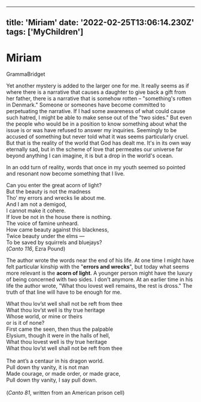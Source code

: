 
---
title: 'Miriam'
date: '2022-02-25T13:06:14.230Z'
tags: ['MyChildren']
---

<!-- Exported from TiddlyWiki at 19:18, 22nd October 2022 -->

# Miriam

GrammaBridget

Yet another mystery is added to the larger one for me. It really seems as if where there is a narrative that causes a daughter to give back a gift from her father, there is a narrative that is somehow rotten – "something's rotten in Denmark." Someone or someones have become committed to perpetuating the narrative. If I had some awareness of what could cause such hatred, I might be able to make sense out of the "two sides." But even the people who would be in a position to know something about what the issue is or was have refused to answer my inquiries. Seemingly to be accused of something but never told what it was seems particularly cruel. But that is the reality of the world that God has dealt me. It's in its own way eternally sad, but in the scheme of love that permeates our universe far beyond anything I can imagine, it is but a drop in the world's ocean.

In an odd turn of reality, words that once in my youth seemed so pointed and resonant now become something that I live.

Can you enter the great acorn of light?\
                  But the beauty is not the madness\
Tho’ my errors and wrecks lie about me.\
And I am not a demigod,\
I cannot make it cohere.\
If love be not in the house there is nothing.\
The voice of famine unheard.\
How came beauty against this blackness,\
Twice beauty under the elms —\
                   To be saved by squirrels and bluejays?\
(*Canto 116*, Ezra Pound)

The author wrote the words near the end of his life. At one time I might have felt particular kinship with the "**errors and wrecks**", but today what seems more relevant is the **acorn of light**. A younger person might have the luxury of being concerned with two sides. I don't anymore. At an earlier time in his life the author wrote, "What thou lovest well remains, the rest is dross." The truth of that line will have to be enough for me.

What thou lov’st well shall not be reft from thee\
What thou lov’st well is thy true heritage\
Whose world, or mine or theirs\
                                            or is it of none?\
First came the seen, then thus the palpable\
        Elysium, though it were in the halls of hell,\
What thou lovest well is thy true heritage\
What thou lov’st well shall not be reft from thee\
 \
The ant’s a centaur in his dragon world.\
Pull down thy vanity, it is not man\
Made courage, or made order, or made grace,\
         Pull down thy vanity, I say pull down.\
\
(*Canto 81*, written from an American prison cell)
